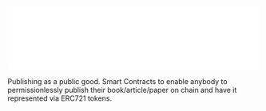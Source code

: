 ![Publius Logo](Publius-Transparent-White.png)

Publishing as a public good.  Smart Contracts to enable anybody to permissionlessly publish their book/article/paper on chain and have it represented via ERC721 tokens.
